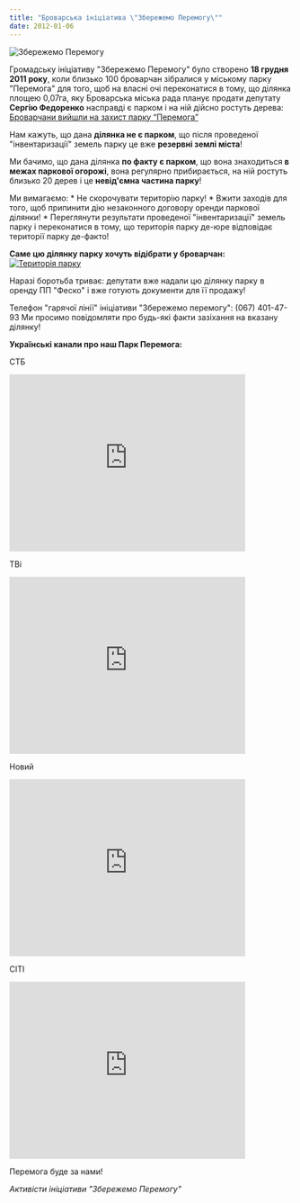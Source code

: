 ```yaml
---
title: "Броварська ініціатива \"Збережемо Перемогу\""
date: 2012-01-06
---
```


![](https://mpz.brovary.org/wp-content/uploads/2012/01/Збережемо-Перемогу.png "Збережемо Перемогу")

Громадську ініціативу "Збережемо Перемогу" було створено **18 грудня 2011 року**, коли близько 100 броварчан зібралися у міському парку "Перемога" для того, щоб на власні очі переконатися в тому, що ділянка площею 0,07га, яку Броварська міська рада планує продати депутату **Сергію Федоренко** насправді є парком і на ній дійсно ростуть дерева: [Броварчани вийшли на захист парку “Перемога”](https://mpz.brovary.org/novini/brovarchani-vijsli-na-zahist-parku-peremoga/ "Броварчани вийшли на захист парку “Перемога”")

Нам кажуть, що дана **ділянка не є парком**, що після проведеної "інвентаризації" земель парку це вже **резервні землі міста**!

Ми бачимо, що дана ділянка **по факту є парком**, що вона знаходиться **в межах паркової огорожі**, вона регулярно прибирається, на ній ростуть близько 20 дерев і це **невід'ємна частина парку**!

Ми вимагаємо: \* Не скорочувати територію парку! \* Вжити заходів для того, щоб припинити дію незаконного договору оренди паркової ділянки! \* Переглянути результати проведеної "інвентаризації" земель парку і переконатися в тому, що територія парку де-юре відповідає території парку де-факто!

**Саме цю ділянку парку хочуть відібрати у броварчан:** [![](https://mpz.brovary.org/wp-content/uploads/2012/01/Територія-парку.png "Територія парку")](https://mpz.brovary.org/wp-content/uploads/2012/01/Територія-парку.png)

Наразі боротьба триває: депутати вже надали цю ділянку парку в оренду ПП "Феско" і вже готують документи для її продажу!

Телефон "гарячої лінії" ініціативи "Збережемо перемогу": (067) 401-47-93 Ми просимо повідомляти про будь-які факти зазіхання на вказану ділянку!

**Українські канали про наш Парк Перемога:**

СТБ

<iframe src="http://www.youtube.com/embed/mTef2v0K8fw" height="315" width="420" allowfullscreen frameborder="0"></iframe>

ТВі

<iframe src="http://www.youtube.com/embed/UYDp5IH_f5E" height="315" width="420" allowfullscreen frameborder="0"></iframe>

Новий

<iframe src="http://www.youtube.com/embed/GWHQrSLEAPw" height="315" width="420" allowfullscreen frameborder="0"></iframe>

СІТІ

<iframe src="http://www.youtube.com/embed/J84fYGKwCmE" height="315" width="420" allowfullscreen frameborder="0"></iframe>

Перемога буде за нами!

_Активісти ініціативи "Збережемо Перемогу"_
